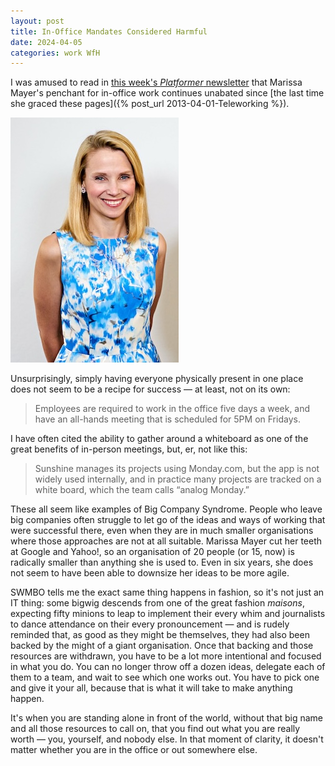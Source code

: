 ```yaml
---
layout: post
title: In-Office Mandates Considered Harmful
date: 2024-04-05
categories: work WfH
---
```


I was amused to read in [this week's *Platformer* newsletter](https://www.platformer.news/marissa-mayer-sunshine-shine-app-design-cofounder-quits/) that Marissa Mayer's penchant for in-office work continues unabated since [the last time she graced these pages]({% post_url 2013-04-01-Teleworking %}). 

![](/images/marissa-mayer.jpg)

Unsurprisingly, simply having everyone physically present in one place does not seem to be a recipe for success — at least, not on its own:

> Employees are required to work in the office five days a week, and have an all-hands meeting that is scheduled for 5PM on Fridays.

I have often cited the ability to gather around a whiteboard as one of the great benefits of in-person meetings, but, er, not like this:

> Sunshine manages its projects using Monday.com, but the app is not widely used internally, and in practice many projects are tracked on a white board, which the team calls “analog Monday.”

These all seem like examples of Big Company Syndrome. People who leave big companies often struggle to let go of the ideas and ways of working that were successful there, even when they are in much smaller organisations where those approaches are not at all suitable. Marissa Mayer cut her teeth at Google and Yahoo!, so an organisation of 20 people (or 15, now) is radically smaller than anything she is used to. Even in six years, she does not seem to have been able to downsize her ideas to be more agile.

SWMBO tells me the exact same thing happens in fashion, so it's not just an IT thing: some bigwig descends from one of the great fashion *maisons*, expecting fifty minions to leap to implement their every whim and journalists to dance attendance on their every pronouncement — and is rudely reminded that, as good as they might be themselves, they had also been backed by the might of a giant organisation. Once that backing and those resources are withdrawn, you have to be a lot more intentional and focused in what you do. You can no longer throw off a dozen ideas, delegate each of them to a team, and wait to see which one works out. You have to pick one and give it your all, because that is what it will take to make anything happen.

It's when you are standing alone in front of the world, without that big name and all those resources to call on, that you find out what you are really worth — you, yourself, and nobody else. In that moment of clarity, it doesn't matter whether you are in the office or out somewhere else.
